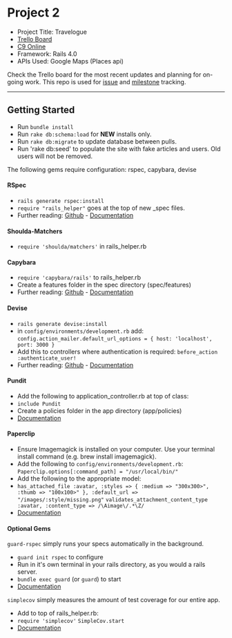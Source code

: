 # Project 2

* Project Title: Travelogue
* [Trello Board](https://trello.com/b/pl8zJkT4/wampas)
* [C9 Online](https://ide.c9.io/protosac/project2)
* Framework: Rails 4.0
* APIs Used: Google Maps (Places api)

Check the Trello board for the most recent updates and planning for on-going work. This repo is used for [issue](https://github.com/wampas/project2/issues) and [milestone](https://github.com/wampas/project2/milestones) tracking.
***
## Getting Started
* Run `bundle install`
* Run `rake db:schema:load` for <b>NEW</b> installs only.
* Run `rake db:migrate` to update database between pulls.
* Run 'rake db:seed' to populate the site with fake articles and users. Old users will not be removed.

The following gems require configuration: rspec, capybara, devise

#### RSpec
* `rails generate rspec:install`
* `require "rails_helper"` goes at the top of new _spec files.
* Further reading: [Github](https://github.com/rspec/rspec-rails) - [Documentation](https://relishapp.com/rspec)

#### Shoulda-Matchers
* `require 'shoulda/matchers'` in rails_helper.rb

#### Capybara
* `require 'capybara/rails'` to rails_helper.rb
* Create a features folder in the spec directory (spec/features)
* Further reading: [Github](https://github.com/jnicklas/capybara) - [Documentation](http://www.rubydoc.info/github/jnicklas/capybara/master/Capybara/Node)

#### Devise
* `rails generate devise:install`
* in `config/environments/development.rb` add: 
`config.action_mailer.default_url_options = { host: 'localhost', port: 3000 }`
* Add this to controllers where authentication is required: `before_action :authenticate_user!`
* Further reading: [Github](https://github.com/plataformatec/devise) - [Documentation](http://devise.plataformatec.com.br/)

#### Pundit
* Add the following to application_controller.rb at top of class:
* `include Pundit`
* Create a policies folder in the app directory (app/policies)
* [Documentation](https://github.com/elabs/pundit)

#### Paperclip
* Ensure Imagemagick is installed on your computer. Use your terminal install command (e.g. brew install imagemagick).
* Add the following to `config/environments/development.rb`:
`Paperclip.options[:command_path] = "/usr/local/bin/"`
* Add the following to the appropriate model:
* `has_attached_file :avatar, :styles => { :medium => "300x300>", :thumb => "100x100>" }, :default_url => "/images/:style/missing.png"`
`validates_attachment_content_type :avatar, :content_type => /\Aimage\/.*\Z/`
* [Documentation](https://github.com/thoughtbot/paperclip)

#### Optional Gems

`guard-rspec` simply runs your specs automatically in the background. 
* `guard init rspec` to configure
* Run in it's own terminal in your rails directory, as you would a rails server.
* `bundle exec guard` (or `guard`) to start
* [Documentation](https://github.com/guard/guard#readme)

`simplecov` simply measures the amount of test coverage for our entire app.
* Add to top of rails_helper.rb:
* `require 'simplecov'`
`SimpleCov.start`
* [Documentation](https://github.com/colszowka/simplecov)



